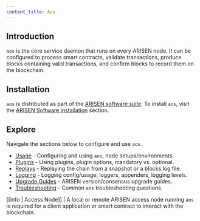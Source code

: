 ```yaml
---
content_title: Aos
---
```


## Introduction

`aos` is the core service daemon that runs on every ARISEN node. It can be configured to process smart contracts, validate transactions, produce blocks containing valid transactions, and confirm blocks to record them on the blockchain.

## Installation

`aos` is distributed as part of the [ARISEN software suite](https://github.com/arisenio/arisen/blob/master/README.md). To install `aos`, visit the [ARISEN Software Installation](../00_install/index.md) section.

## Explore

Navigate the sections below to configure and use `aos`.

* [Usage](02_usage/index.md) - Configuring and using `aos`, node setups/environments.
* [Plugins](03_plugins/index.md) - Using plugins, plugin options, mandatory vs. optional.
* [Replays](04_replays/index.md) - Replaying the chain from a snapshot or a blocks.log file.
* [Logging](06_logging/index.md) - Logging config/usage, loggers, appenders, logging levels.
* [Upgrade Guides](07_upgrade-guides/index.md) - ARISEN version/consensus upgrade guides.
* [Troubleshooting](08_troubleshooting/index.md) - Common `aos` troubleshooting questions.

[[info | Access Node]]
| A local or remote ARISEN access node running `aos` is required for a client application or smart contract to interact with the blockchain.
